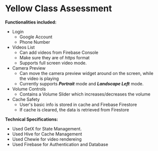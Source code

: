 # **Yellow Class Assessment**

**Functionalities included:**

 - Login
	 - Google Account
	 - Phone Number
 - Videos List
	 - Can add videos from Firebase Console
	 - Make sure they are of *https* format
	 - Supports full screen video mode.
 - Camera Preview
	 - Can move the camera preview widget around on the screen, while the video is playing
	 - Currently supports ***Portrait*** mode and ***Landscape Left*** mode.
 - Volume Controls
	- Contains a Volume Slider which increases/decreases the volume
- Cache Safety
	- User's basic info is stored in cache and Firebase Firestore
	- If cache is cleared, the data is retrieved from Firestore

**Technical Specifications:**
- Used GetX for State Management.
- Used Hive for Cache Management
- Used Chewie for video rendereing
- Used Firebase for Authentication and Database
